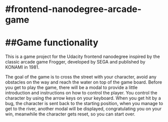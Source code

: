 #frontend-nanodegree-arcade-game
===============================

##Game functionality
======

This is a game project for the Udacity frontend nanodegree inspired by the classic arcade game Frogger, developed by SEGA and published by KONAMI in 1981.

The goal of the game is to cross the street with your character, avoid any obstacles on the way and reach the water on top of the game board.
Before you get to play the game, there will be a modal to provide a little introduction and instructions on how to control the player.
You control the character by using the arrow keys on your keyboard. When you get hit by a bug, the character is sent back to the starting position, when you manage to get to the river, another modal will be displayed, congratulating you on your win, meanwhile the character gets reset, so you can start over.